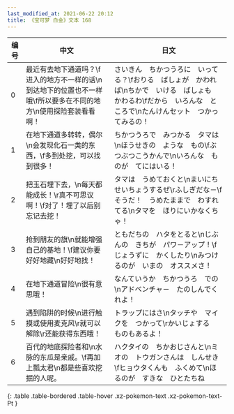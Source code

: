 ```yaml
---
last_modified_at: 2021-06-22 20:12
title: 《宝可梦 白金》文本 168
---
```

| 编号 | 中文 | 日文 |
| ---- | ---- | ---- |
| 0 | 最近有去地下通道吗？\f进入的地方不一样的话\n到达地下的位置也不一样哦\f所以要多在不同的地方\n使用探险套装看看啊！ | さいきん　ちかつうろに　いってる？\fおりる　ばしょが　かわれば\nちかで　いける　ばしょも　かわるわ\fだから　いろんな　ところで\nたんけんセット　つかってみるの！ |
| 1 | 在地下通道多转转，偶尔\n会发现化石一类的东西，\f多到处挖，可以找到很多！ | ちかつうろで　みつかる　タマは\nほうせきの　ような　もの\fぶつぶつこうかんで\nいろんな　ものが　てにはいる！ |
| 2 | 把玉石埋下去，\n每天都能成长！\r真不可思议啊！\f对了！埋了以后别忘记去挖！ | タマは　うめておくと\nまいにち　せいちょうするぜ\rふしぎだな－\fそうだ！　うめたままで　わすれてる\nタマを　ほりにいかなくちゃ！ |
| 3 | 抢到朋友的旗\n就能增强自己的基地！\f建议你要好好地藏\n好好地找！ | ともだちの　ハタをとると\nじぶんの　きちが　パワ－アップ！\fじょうずに　かくしたり\nみつけるのが　いまの　オススメさ！ |
| 4 | 在地下通道冒险\n很有意思哦！　 | なんていうか　ちかつうろ　での\nアドベンチャ－　たのしんでくれよ！　 |
| 5 | 遇到陷阱的时候\n进行触摸或使用麦克风\r就可以解除\r还能获得东西哦！ | トラップにはさ\nタッチや　マイクを　つかって\rかいじょする　ものもあるよ！ |
| 6 | 百代的地底探险者和\n水脉的东瓜是亲戚。\f再加上瓢太君\n都是些喜欢挖掘的人呢。 | ハクタイの　ちかおじさんと\nミオの　トウガンさんは　しんせき\fヒョウタくんも　ふくめて\nほるのが　すきな　ひとたちね |
{: .table .table-bordered .table-hover .xz-pokemon-text .xz-pokemon-text-Pt }